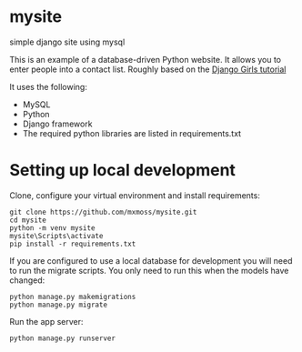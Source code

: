 # mysite
simple django site using mysql

This is an example of a database-driven Python website.
It allows you to enter people into a contact list.
Roughly based on the [Django Girls tutorial](https://tutorial.djangogirls.org/en/)

It uses the following:
* MySQL
* Python
* Django framework
* The required python libraries are listed in requirements.txt

# Setting up local development
Clone, configure your virtual environment and install requirements:
```
git clone https://github.com/mxmoss/mysite.git
cd mysite
python -m venv mysite
mysite\Scripts\activate
pip install -r requirements.txt
```

If you are configured to use a local database for development you will need to run the migrate scripts. You only need to run this when the models have changed:
```
python manage.py makemigrations
python manage.py migrate
```
Run the app server:
```
python manage.py runserver
```

